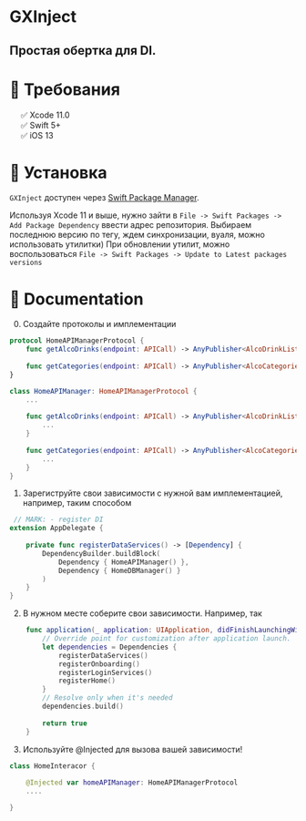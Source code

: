 # GXInject

## Простая обертка для DI.

# 🔷 Требования

&nbsp;&nbsp;&nbsp;&nbsp;&nbsp;✅ Xcode 11.0  
&nbsp;&nbsp;&nbsp;&nbsp;&nbsp;✅ Swift 5+  
&nbsp;&nbsp;&nbsp;&nbsp;&nbsp;✅ iOS 13 

# 🔷 Установка

`GXInject` доступен через [Swift Package Manager](https://swift.org/package-manager).

Используя Xcode 11 и выше, нужно зайти в  `File -> Swift Packages -> Add Package Dependency` ввести адрес репозитория. 
Выбираем последнюю версию по тегу, ждем синхронизации, вуаля, можно использовать утилитки) 
При обновлении утилит, можно воспользоваться `File -> Swift Packages -> Update to Latest packages versions`

# 🔷 Documentation

0) Создайте протоколы и имплементации

``` swift
protocol HomeAPIManagerProtocol {
    func getAlcoDrinks(endpoint: APICall) -> AnyPublisher<AlcoDrinkList, Error>
    
    func getCategories(endpoint: APICall) -> AnyPublisher<AlcoCategories, Error>
}

class HomeAPIManager: HomeAPIManagerProtocol {
    ...
    
    func getAlcoDrinks(endpoint: APICall) -> AnyPublisher<AlcoDrinkList, Error> {
        ...
    }
    
    func getCategories(endpoint: APICall) -> AnyPublisher<AlcoCategories, Error> {
        ...
    }
}
```


1) Зарегиструйте свои зависимости с нужной вам имплементацией, например, таким способом
``` swift
 // MARK: - register DI
extension AppDelegate {
    
    private func registerDataServices() -> [Dependency] {
        DependencyBuilder.buildBlock(
            Dependency { HomeAPIManager() },
            Dependency { HomeDBManager() }
        )
    }
}
```

2) В нужном месте соберите свои зависимости. Например, так
```swift
    func application(_ application: UIApplication, didFinishLaunchingWithOptions launchOptions: [UIApplication.LaunchOptionsKey: Any]?) -> Bool {
        // Override point for customization after application launch. 
        let dependencies = Dependencies {
            registerDataServices()
            registerOnboarding()
            registerLoginServices()
            registerHome()
        }
        // Resolve only when it's needed
        dependencies.build()
    
        return true
    }
```

3) Используйте @Injected для вызова вашей зависимости!
```swift
class HomeInteracor {
    
    @Injected var homeAPIManager: HomeAPIManagerProtocol
    ....

}
```